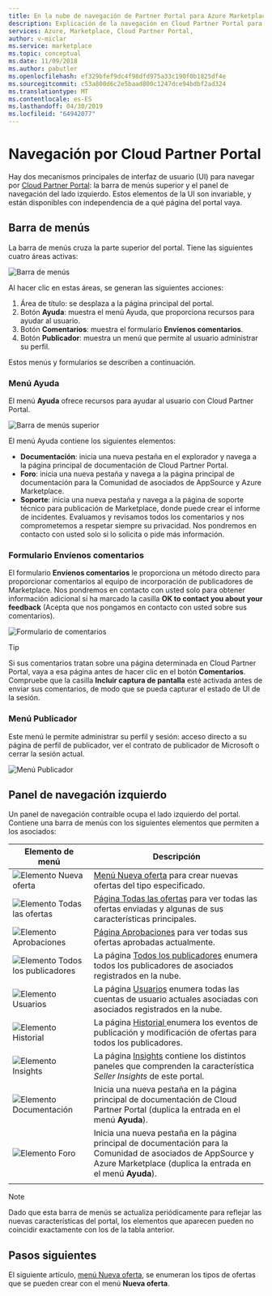 ```yaml
---
title: En la nube de navegación de Partner Portal para Azure Marketplace
description: Explicación de la navegación en Cloud Partner Portal para Azure Marketplace.
services: Azure, Marketplace, Cloud Partner Portal,
author: v-miclar
ms.service: marketplace
ms.topic: conceptual
ms.date: 11/09/2018
ms.author: pabutler
ms.openlocfilehash: ef329bfef9dc4f98dfd975a33c190f0b1825df4e
ms.sourcegitcommit: c53a800d6c2e5baad800c1247dce94bdbf2ad324
ms.translationtype: MT
ms.contentlocale: es-ES
ms.lasthandoff: 04/30/2019
ms.locfileid: "64942077"
---
```

# <a name="cloud-partner-portal-navigation"></a>Navegación por Cloud Partner Portal

Hay dos mecanismos principales de interfaz de usuario (UI) para navegar por [Cloud Partner Portal](https://cloudpartner.azure.com): la barra de menús superior y el panel de navegación del lado izquierdo.  Estos elementos de la UI son invariable, y están disponibles con independencia de a qué página del portal vaya.


## <a name="menu-bar"></a>Barra de menús

La barra de menús cruza la parte superior del portal.  Tiene las siguientes cuatro áreas activas:

![Barra de menús](./media/top-menubar1.png)

Al hacer clic en estas áreas, se generan las siguientes acciones:

1. Área de título: se desplaza a la página principal del portal.
2. Botón **Ayuda**: muestra el menú Ayuda, que proporciona recursos para ayudar al usuario.
3. Botón **Comentarios**: muestra el formulario **Envíenos comentarios**.
4. Botón **Publicador**: muestra un menú que permite al usuario administrar su perfil.

Estos menús y formularios se describen a continuación.

### <a name="help-menu"></a>Menú Ayuda

El menú **Ayuda** ofrece recursos para ayudar al usuario con Cloud Partner Portal.

![Barra de menús superior](./media/top-menubar2.png)

El menú Ayuda contiene los siguientes elementos:

- **Documentación**: inicia una nueva pestaña en el explorador y navega a la página principal de documentación de Cloud Partner Portal. 
- **Foro**: inicia una nueva pestaña y navega a la página principal de documentación para la Comunidad de asociados de AppSource y Azure Marketplace.
- **Soporte**: inicia una nueva pestaña y navega a la página de soporte técnico para publicación de Marketplace, donde puede crear el informe de incidentes.  Evaluamos y revisamos todos los comentarios y nos comprometemos a respetar siempre su privacidad. Nos pondremos en contacto con usted solo si lo solicita o pide más información.


### <a name="send-us-feedback-form"></a>Formulario Envíenos comentarios

El formulario **Envíenos comentarios** le proporciona un método directo para proporcionar comentarios al equipo de incorporación de publicadores de Marketplace.  Nos pondremos en contacto con usted solo para obtener información adicional si ha marcado la casilla **OK to contact you about your feedback** (Acepta que nos pongamos en contacto con usted sobre sus comentarios).

![Formulario de comentarios](./media/feedback-form.png)

> [!TIP]
> Si sus comentarios tratan sobre una página determinada en Cloud Partner Portal, vaya a esa página antes de hacer clic en el botón **Comentarios**.  Compruebe que la casilla **Incluir captura de pantalla** esté activada antes de enviar sus comentarios, de modo que se pueda capturar el estado de UI de la sesión. 


### <a name="publisher-menu"></a>Menú Publicador

Este menú le permite administrar su perfil y sesión: acceso directo a su página de perfil de publicador, ver el contrato de publicador de Microsoft o cerrar la sesión actual. 

![Menú Publicador](./media/publisher-menu.png)


## <a name="left-navigation-pane"></a>Panel de navegación izquierdo

Un panel de navegación contraíble ocupa el lado izquierdo del portal.  Contiene una barra de menús con los siguientes elementos que permiten a los asociados:


|    **Elemento de menú**     |      **Descripción**                       |
|    -------------     |      ---------------                       |
| ![Elemento Nueva oferta](./media/left-navbar1.png) | [Menú Nueva oferta](./cpp-new-offer-menu.md) para crear nuevas ofertas del tipo especificado. |
| ![Elemento Todas las ofertas](./media/left-navbar2.png) | [Página Todas las ofertas](./cpp-all-offers-page.md) para ver todas las ofertas enviadas y algunas de sus características principales. |
| ![Elemento Aprobaciones](./media/left-navbar3.png) | [Página Aprobaciones](./cpp-approvals-page.md) para ver todas sus ofertas aprobadas actualmente. |
| ![Elemento Todos los publicadores](./media/left-navbar4.png) | La página [Todos los publicadores](./cpp-all-publishers-page.md) enumera todos los publicadores de asociados registrados en la nube. |
| ![Elemento Usuarios](./media/left-navbar5.png) | La página [Usuarios](./cpp-users-page.md) enumera todas las cuentas de usuario actuales asociadas con asociados registrados en la nube. |
| ![Elemento Historial](./media/left-navbar6.png) | La página [Historial ](./cpp-history-page.md) enumera los eventos de publicación y modificación de ofertas para todos los publicadores. |
| ![Elemento Insights](./media/left-navbar7.png) | La página [Insights](./cpp-insights-page.md) contiene los distintos paneles que comprenden la característica *Seller Insights* de este portal. |
| ![Elemento Documentación](./media/left-navbar8.png) | Inicia una nueva pestaña en la página principal de documentación de Cloud Partner Portal (duplica la entrada en el menú **Ayuda**). |
| ![Elemento Foro](./media/left-navbar9.png)  | Inicia una nueva pestaña en la página principal de documentación para la Comunidad de asociados de AppSource y Azure Marketplace (duplica la entrada en el menú **Ayuda**). |
|  |  |

> [!NOTE]
> Dado que esta barra de menús se actualiza periódicamente para reflejar las nuevas características del portal, los elementos que aparecen pueden no coincidir exactamente con los de la tabla anterior.


## <a name="next-steps"></a>Pasos siguientes

El siguiente artículo, [menú Nueva oferta](./cpp-new-offer-menu.md), se enumeran los tipos de ofertas que se pueden crear con el menú **Nueva oferta**.
